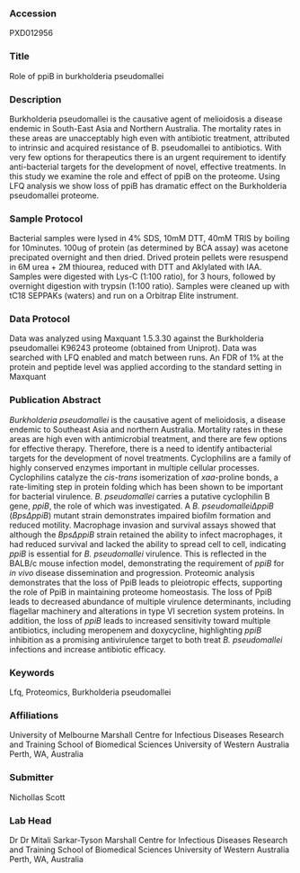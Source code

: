 ### Accession
PXD012956

### Title
Role of ppiB in burkholderia pseudomallei

### Description
Burkholderia pseudomallei is the causative agent of melioidosis a disease endemic in South-East Asia and Northern Australia. The mortality rates in these areas are unacceptably high even with antibiotic treatment, attributed to intrinsic and acquired resistance of B. pseudomallei to antibiotics.  With very few options for therapeutics there is an urgent requirement to identify anti-bacterial targets for the development of novel, effective treatments. In this study we examine the role and effect of ppiB on the proteome. Using LFQ analysis we show loss of ppiB has dramatic effect on the Burkholderia pseudomallei proteome.

### Sample Protocol
Bacterial samples were lysed in 4% SDS, 10mM DTT, 40mM TRIS by boiling for 10minutes. 100ug of protein (as determined by BCA assay) was acetone precipated overnight and then dried. Drived protein pellets were resuspend in 6M urea + 2M thiourea, reduced with DTT and Aklylated with IAA. Samples were digested with Lys-C (1:100 ratio), for 3 hours, followed by overnight digestion with trypsin (1:100 ratio). Samples were cleaned up with tC18 SEPPAKs (waters) and run on a Orbitrap Elite instrument.

### Data Protocol
Data was analyzed using Maxquant 1.5.3.30 against the Burkholderia pseudomallei K96243 proteome (obtained from Uniprot). Data was searched with LFQ enabled and match between runs. An FDR of 1% at the protein and peptide level was applied according to the standard setting in Maxquant

### Publication Abstract
<i>Burkholderia pseudomallei</i> is the causative agent of melioidosis, a disease endemic to Southeast Asia and northern Australia. Mortality rates in these areas are high even with antimicrobial treatment, and there are few options for effective therapy. Therefore, there is a need to identify antibacterial targets for the development of novel treatments. Cyclophilins are a family of highly conserved enzymes important in multiple cellular processes. Cyclophilins catalyze the <i>cis-trans</i> isomerization of <i>xaa</i>-proline bonds, a rate-limiting step in protein folding which has been shown to be important for bacterial virulence. <i>B. pseudomallei</i> carries a putative cyclophilin B gene, <i>ppiB</i>, the role of which was investigated. A <i>B. pseudomallei</i><i>&#x394;ppiB</i> (<i>Bps&#x394;ppiB</i>) mutant strain demonstrates impaired biofilm formation and reduced motility. Macrophage invasion and survival assays showed that although the <i>Bps&#x394;ppiB</i> strain retained the ability to infect macrophages, it had reduced survival and lacked the ability to spread cell to cell, indicating <i>ppiB</i> is essential for <i>B. pseudomallei</i> virulence. This is reflected in the BALB/c mouse infection model, demonstrating the requirement of <i>ppiB</i> for <i>in vivo</i> disease dissemination and progression. Proteomic analysis demonstrates that the loss of PpiB leads to pleiotropic effects, supporting the role of PpiB in maintaining proteome homeostasis. The loss of PpiB leads to decreased abundance of multiple virulence determinants, including flagellar machinery and alterations in type VI secretion system proteins. In addition, the loss of <i>ppiB</i> leads to increased sensitivity toward multiple antibiotics, including meropenem and doxycycline, highlighting <i>ppiB</i> inhibition as a promising antivirulence target to both treat <i>B. pseudomallei</i> infections and increase antibiotic efficacy.

### Keywords
Lfq, Proteomics, Burkholderia pseudomallei

### Affiliations
University of Melbourne
Marshall Centre for Infectious Diseases Research and Training  School of Biomedical Sciences University of Western Australia Perth, WA, Australia

### Submitter
Nichollas Scott

### Lab Head
Dr Dr Mitali Sarkar-Tyson
Marshall Centre for Infectious Diseases Research and Training  School of Biomedical Sciences University of Western Australia Perth, WA, Australia


